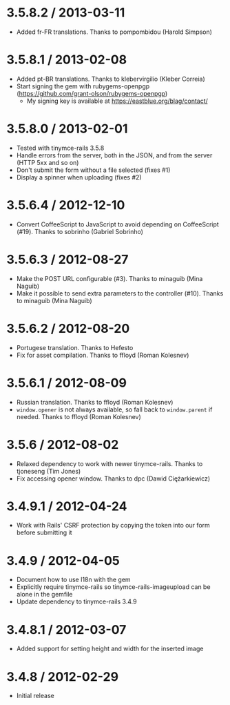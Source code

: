 # 3.5.8.2 / 2013-03-11

* Added fr-FR translations. Thanks to pompombidou (Harold Simpson)

# 3.5.8.1 / 2013-02-08

* Added pt-BR translations. Thanks to klebervirgilio (Kleber Correia)
* Start signing the gem with rubygems-openpgp (https://github.com/grant-olson/rubygems-openpgp)
  * My signing key is available at https://eastblue.org/blag/contact/

# 3.5.8.0 / 2013-02-01

* Tested with tinymce-rails 3.5.8
* Handle errors from the server, both in the JSON, and from the server (HTTP 5xx and so on)
* Don't submit the form without a file selected (fixes #1)
* Display a spinner when uploading (fixes #2)

# 3.5.6.4 / 2012-12-10

* Convert CoffeeScript to JavaScript to avoid depending on CoffeeScript (#19). Thanks to sobrinho (Gabriel Sobrinho)

# 3.5.6.3 / 2012-08-27

* Make the POST URL configurable (#3). Thanks to minaguib (Mina Naguib)
* Make it possible to send extra parameters to the controller (#10). Thanks to minaguib (Mina Naguib)

# 3.5.6.2 / 2012-08-20

* Portugese translation. Thanks to Hefesto
* Fix for asset compilation. Thanks to ffloyd (Roman Kolesnev)

# 3.5.6.1 / 2012-08-09

* Russian translation. Thanks to ffloyd (Roman Kolesnev)
* `window.opener` is not always available, so fall back to `window.parent` if needed. Thanks to ffloyd (Roman Kolesnev)

# 3.5.6 / 2012-08-02

* Relaxed dependency to work with newer tinymce-rails. Thanks to tjoneseng (Tim Jones)
* Fix accessing opener window. Thanks to dpc (Dawid Ciężarkiewicz)

# 3.4.9.1 / 2012-04-24

* Work with Rails' CSRF protection by copying the token into our form before submitting it

# 3.4.9 / 2012-04-05

* Document how to use I18n with the gem
* Explicitly require tinymce-rails so tinymce-rails-imageupload can be alone in the gemfile
* Update dependency to tinymce-rails 3.4.9

# 3.4.8.1 / 2012-03-07

* Added support for setting height and width for the inserted image

# 3.4.8 / 2012-02-29

* Initial release
